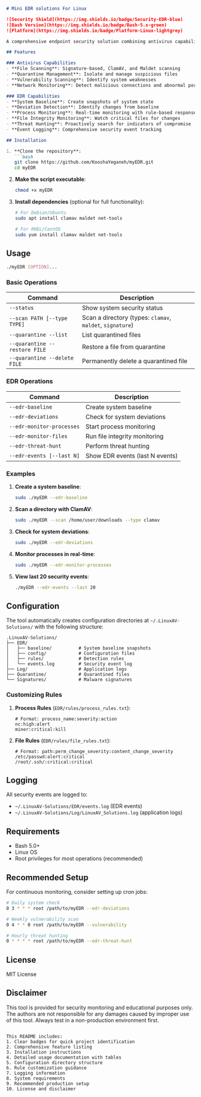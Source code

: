 ```markdown
# Mini EDR solutions For Linux

![Security Shield](https://img.shields.io/badge/Security-EDR-blue)
![Bash Version](https://img.shields.io/badge/Bash-5.x-green)
![Platform](https://img.shields.io/badge/Platform-Linux-lightgrey)

A comprehensive endpoint security solution combining antivirus capabilities with Endpoint Detection and Response (EDR) functionality, all in a single bash script.

## Features

### Antivirus Capabilities
- **File Scanning**: Signature-based, ClamAV, and Maldet scanning
- **Quarantine Management**: Isolate and manage suspicious files
- **Vulnerability Scanning**: Identify system weaknesses
- **Network Monitoring**: Detect malicious connections and abnormal ports

### EDR Capabilities
- **System Baseline**: Create snapshots of system state
- **Deviation Detection**: Identify changes from baseline
- **Process Monitoring**: Real-time monitoring with rule-based responses
- **File Integrity Monitoring**: Watch critical files for changes
- **Threat Hunting**: Proactively search for indicators of compromise
- **Event Logging**: Comprehensive security event tracking

## Installation

1. **Clone the repository**:
   ```bash
   git clone https://github.com/KooshaYeganeh/myEDR.git
   cd myEDR
   ```

2. **Make the script executable**:
   ```bash
   chmod +x myEDR
   ```

3. **Install dependencies** (optional for full functionality):
   ```bash
   # For Debian/Ubuntu
   sudo apt install clamav maldet net-tools

   # For RHEL/CentOS
   sudo yum install clamav maldet net-tools
   ```

## Usage

```bash
./myEDR [OPTION]...
```

### Basic Operations
| Command | Description |
|---------|-------------|
| `--status` | Show system security status |
| `--scan PATH [--type TYPE]` | Scan a directory (types: `clamav`, `maldet`, `signature`) |
| `--quarantine --list` | List quarantined files |
| `--quarantine --restore FILE` | Restore a file from quarantine |
| `--quarantine --delete FILE` | Permanently delete a quarantined file |

### EDR Operations
| Command | Description |
|---------|-------------|
| `--edr-baseline` | Create system baseline |
| `--edr-deviations` | Check for system deviations |
| `--edr-monitor-processes` | Start process monitoring |
| `--edr-monitor-files` | Run file integrity monitoring |
| `--edr-threat-hunt` | Perform threat hunting |
| `--edr-events [--last N]` | Show EDR events (last N events) |

### Examples

1. **Create a system baseline**:
   ```bash
   sudo ./myEDR --edr-baseline
   ```

2. **Scan a directory with ClamAV**:
   ```bash
   sudo ./myEDR --scan /home/user/downloads --type clamav
   ```

3. **Check for system deviations**:
   ```bash
   sudo ./myEDR --edr-deviations
   ```

4. **Monitor processes in real-time**:
   ```bash
   sudo ./myEDR --edr-monitor-processes
   ```

5. **View last 20 security events**:
   ```bash
   ./myEDR --edr-events --last 20
   ```

## Configuration

The tool automatically creates configuration directories at `~/.LinuxAV-Solutions/` with the following structure:

```
.LinuxAV-Solutions/
├── EDR/
│   ├── baseline/          # System baseline snapshots
│   ├── config/            # Configuration files
│   ├── rules/             # Detection rules
│   └── events.log         # Security event log
├── Log/                   # Application logs
├── Quarantine/            # Quarantined files
└── Signatures/            # Malware signatures
```

### Customizing Rules

1. **Process Rules** (`EDR/rules/process_rules.txt`):
   ```
   # Format: process_name:severity:action
   nc:high:alert
   miner:critical:kill
   ```

2. **File Rules** (`EDR/rules/file_rules.txt`):
   ```
   # Format: path:perm_change_severity:content_change_severity
   /etc/passwd:alert:critical
   /root/.ssh/:critical:critical
   ```

## Logging

All security events are logged to:
- `~/.LinuxAV-Solutions/EDR/events.log` (EDR events)
- `~/.LinuxAV-Solutions/Log/LinuxAV_Solutions.log` (application logs)

## Requirements

- Bash 5.0+
- Linux OS
- Root privileges for most operations (recommended)

## Recommended Setup

For continuous monitoring, consider setting up cron jobs:

```bash
# Daily system check
0 3 * * * root /path/to/myEDR --edr-deviations

# Weekly vulnerability scan
0 4 * * 0 root /path/to/myEDR --vulnerability

# Hourly threat hunting
0 * * * * root /path/to/myEDR --edr-threat-hunt
```

## License

MIT License

## Disclaimer

This tool is provided for security monitoring and educational purposes only. The authors are not responsible for any damages caused by improper use of this tool. Always test in a non-production environment first.
```

This README includes:
1. Clear badges for quick project identification
2. Comprehensive feature listing
3. Installation instructions
4. Detailed usage documentation with tables
5. Configuration directory structure
6. Rule customization guidance
7. Logging information
8. System requirements
9. Recommended production setup
10. License and disclaimer

